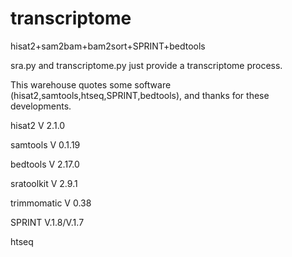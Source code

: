 # transcriptome

hisat2+sam2bam+bam2sort+SPRINT+bedtools

sra.py and transcriptome.py just provide a transcriptome process.

This warehouse quotes some software (hisat2,samtools,htseq,SPRINT,bedtools), and thanks for these developments.


hisat2  V 2.1.0

samtools  V 0.1.19

bedtools  V 2.17.0

sratoolkit  V 2.9.1

trimmomatic V 0.38

SPRINT  V.1.8/V.1.7

htseq
